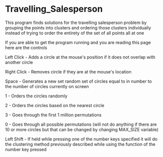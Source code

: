 # Travelling_Salesperson

This program finds solutions for the travelling salesperson problem by grouping the points into clusters and ordering those clusters individually
instead of trying to order the entirety of the set of all points all at one

If you are able to get the program running and you are reading this page here are the controls

Left Click - Adds a circle at the mouse's position if it does not overlap with another circle

Right Click - Removes circle if they are at the mouse's location

Space - Generates a new set random set of circles equal to in number to the number of circles currently on screen

1 - Orders the circles randomly 

2 - Orders the circles based on the nearest circle

3 - Goes through the first 1 million permutations

0 - Goes through all possible permutations (will not do anything if there are 10 or more circles but that can be changed by changing MAX_SIZE variable)

Left Shift - If held while pressing one of the number keys specified it will do the clustering method previously described while using the function of the number key pressed
